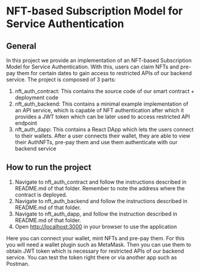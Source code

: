 # NFT-based Subscription Model for Service Authentication

## General
In this project we provide an implementation of an NFT-based Subscription Model for Service Authentication. With this, users can claim NFTs and pre-pay them for certain dates to gain access to restricted APIs of our backend service. The project is composed of 3 parts:

1. nft\_auth\_contract: This contains the source code of our smart contract + deployment code
2. nft\_auth\_backend: This contains a minimal example implementation of an API service, which is capable of NFT authentication after which it provides a JWT token which can be later used to access restricted API endpoint
3. nft\_auth\_dapp: This contains a React DApp which lets the users connect to their wallets. After a user connects their wallet, they
are able to view their AuthNFTs, pre-pay them and use them authenticate with our backend service

## How to run the project
1. Navigate to nft\_auth\_contract and follow the instructions described in README.md of that folder. Remember to note the address where the contract is deployed.
3. Navigate to nft\_auth\_backend and follow the instructions described in README.md of that folder.
4. Navigate to nft\_auth\_dapp, and follow the instruction described in README.md of that folder.
5. Open [http://localhost:3000](http://localhost:3000) in your browser to use the application

Here you can connect your wallet, mint NFTs and pre-pay them. For this you will need a wallet plugin such as MetaMask. Then you can use them to obtain JWT token which is necessary for restricted APIs of our backend service. You can test the token right there or via another app such as Postman.


